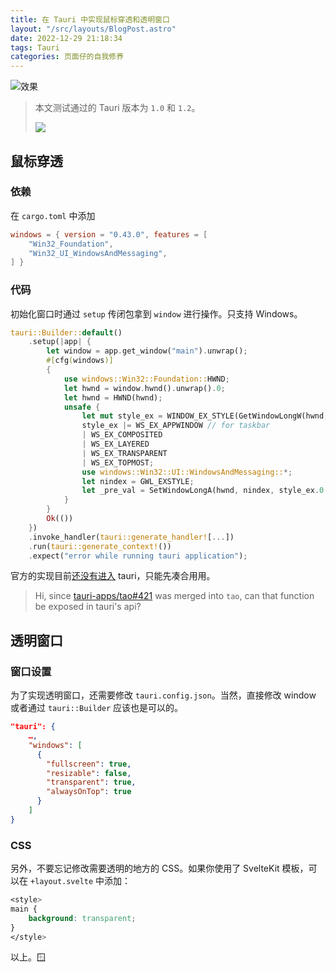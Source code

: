 ```yaml
---
title: 在 Tauri 中实现鼠标穿透和透明窗口
layout: "/src/layouts/BlogPost.astro"
date: 2022-12-29 21:18:34
tags: Tauri
categories: 页面仔的自我修养
---
```


![效果](https://user-images.githubusercontent.com/20166026/209962263-969d24a5-eef3-49d8-b446-98b581bc4296.png)

> 本文测试通过的 Tauri 版本为 `1.0` 和 `1.2`。
>
> ![](https://raw.githubusercontent.com/tauri-apps/tauri-docs/335bab9ee7443bc31da1b1e8e26ede47ab25943a/static/img/index/header_light.svg)

## 鼠标穿透

### 依赖

在 `cargo.toml` 中添加

```toml
windows = { version = "0.43.0", features = [
    "Win32_Foundation",
    "Win32_UI_WindowsAndMessaging",
] }
```

### 代码

初始化窗口时通过 `setup` 传闭包拿到 `window` 进行操作。只支持 Windows。

```rust
tauri::Builder::default()
    .setup(|app| {
        let window = app.get_window("main").unwrap();
        #[cfg(windows)]
        {
            use windows::Win32::Foundation::HWND;
            let hwnd = window.hwnd().unwrap().0;
            let hwnd = HWND(hwnd);
            unsafe {
                let mut style_ex = WINDOW_EX_STYLE(GetWindowLongW(hwnd, GWL_EXSTYLE) as u32);
                style_ex |= WS_EX_APPWINDOW // for taskbar
                | WS_EX_COMPOSITED
                | WS_EX_LAYERED
                | WS_EX_TRANSPARENT
                | WS_EX_TOPMOST;
                use windows::Win32::UI::WindowsAndMessaging::*;
                let nindex = GWL_EXSTYLE;
                let _pre_val = SetWindowLongA(hwnd, nindex, style_ex.0 as i32);
            }
        }
        Ok(())
    })
    .invoke_handler(tauri::generate_handler![...])
    .run(tauri::generate_context!())
    .expect("error while running tauri application");
```

官方的实现目前[还没有进入](https://github.com/tauri-apps/tauri/issues/2090) tauri，只能先凑合用用。

> Hi, since [tauri-apps/tao#421](https://github.com/tauri-apps/tao/pull/421) was merged into `tao`, can that function be exposed in tauri's api?

## 透明窗口

### 窗口设置

为了实现透明窗口，还需要修改 `tauri.config.json`。当然，直接修改 window 或者通过 `tauri::Builder` 应该也是可以的。

```json
"tauri": {
    …,
    "windows": [
      {
        "fullscreen": true,
        "resizable": false,
        "transparent": true,
        "alwaysOnTop": true
      }
    ]
}
```

### CSS

另外，不要忘记修改需要透明的地方的 CSS。如果你使用了 SvelteKit 模板，可以在 `+layout.svelte` 中添加：

```css
<style>
main {
    background: transparent;
}
</style>
```

以上。🪟
